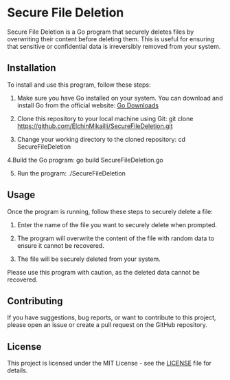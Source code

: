# Secure File Deletion

Secure File Deletion is a Go program that securely deletes files by overwriting their content before deleting them. This is useful for ensuring that sensitive or confidential data is irreversibly removed from your system.

## Installation

To install and use this program, follow these steps:

1. Make sure you have Go installed on your system. You can download and install Go from the official website: [Go Downloads](https://golang.org/dl/)
  

2. Clone this repository to your local machine using Git:
git clone https://github.com/ElchinMikailli/SecureFileDeletion.git


3. Change your working directory to the cloned repository:
cd SecureFileDeletion


 4.Build the Go program:
go build SecureFileDeletion.go


5. Run the program:
./SecureFileDeletion


## Usage

Once the program is running, follow these steps to securely delete a file:

1. Enter the name of the file you want to securely delete when prompted.

2. The program will overwrite the content of the file with random data to ensure it cannot be recovered.

3. The file will be securely deleted from your system.

Please use this program with caution, as the deleted data cannot be recovered.

## Contributing

If you have suggestions, bug reports, or want to contribute to this project, please open an issue or create a pull request on the GitHub repository.

## License

This project is licensed under the MIT License - see the [LICENSE](LICENSE) file for details.



